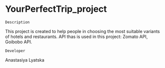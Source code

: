 # YourPerfectTrip_project
```Description```

This project is created to help people in choosing the most suitable variants of hotels and restaurants. 
API thas is used in this project: Zomato API, Goibobo API.

```Developer```

Anastasiya Lyatska
